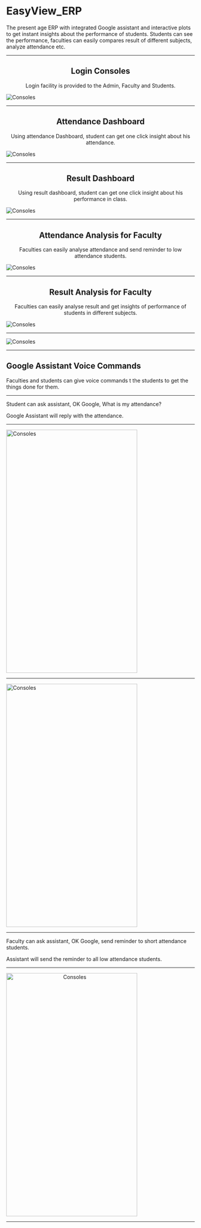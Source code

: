 # EasyView_ERP 

The present age ERP with integrated Google assistant and interactive plots to get instant insights about the performance of students. Students can see the performance, faculties can easily compares result of different subjects, analyze
attendance etc. 
___

<h2 align="center" >Login Consoles</h2>
<p align="center" >Login facility is provided to the Admin, Faculty and Students.</p>

<img align="center" src="screenshots/1.png" alt="Consoles"> 

<hr>

<h2 align="center" >Attendance Dashboard</h2>
<p align="center" >Using attendance Dashboard, student can get one click insight about his attendance.</p>

<img align="center" src="screenshots/2.png" alt="Consoles"> 

<hr>

<h2 align="center" >Result Dashboard</h2>
<p align="center" >Using result dashboard, student can get one click insight about his performance in class.</p>

<img align="center" src="screenshots/2.1.png" alt="Consoles">
 
 <hr>

<h2 align="center" >Attendance Analysis for Faculty</h2>
<p align="center" >Faculties can easily analyse attendance and send reminder to low attendance students.</p>

<img align="center" src="screenshots/3.png" alt="Consoles"> 

<hr>

<h2 align="center">Result Analysis for Faculty</h2>
<p align="center">Faculties can easily analyse result and get insights of performance of students in different subjects.</p>

<img align="center" src="screenshots/4.png" alt="Consoles">
<hr>
<img align="center" src="screenshots/5.png" alt="Consoles"> 

<hr>


<h2 >Google Assistant Voice Commands</h2>
<p >Faculties and students can give voice commands t the students to get the things done for them.</p>

<hr>

<p >Student can ask assistant, OK Google, What is my attendance?</p>
<p  >Google Assistant will reply with the attendance.</p>

<hr>

<img align="center" width="350" height="650" src="screenshots/1.jpeg" alt="Consoles">

<hr>

<img align="center" width="350" height="650" src="screenshots/2.jpeg" alt="Consoles">

<hr>

<p>Faculty can ask assistant, OK Google, send reminder to short attendance students.</p>
<p >Assistant will send the reminder to all low attendance students.</p>

<hr>

<img align="center" style="text-align:center;" width="350" height="650" src="screenshots/3.jpeg" alt="Consoles">

<hr>

